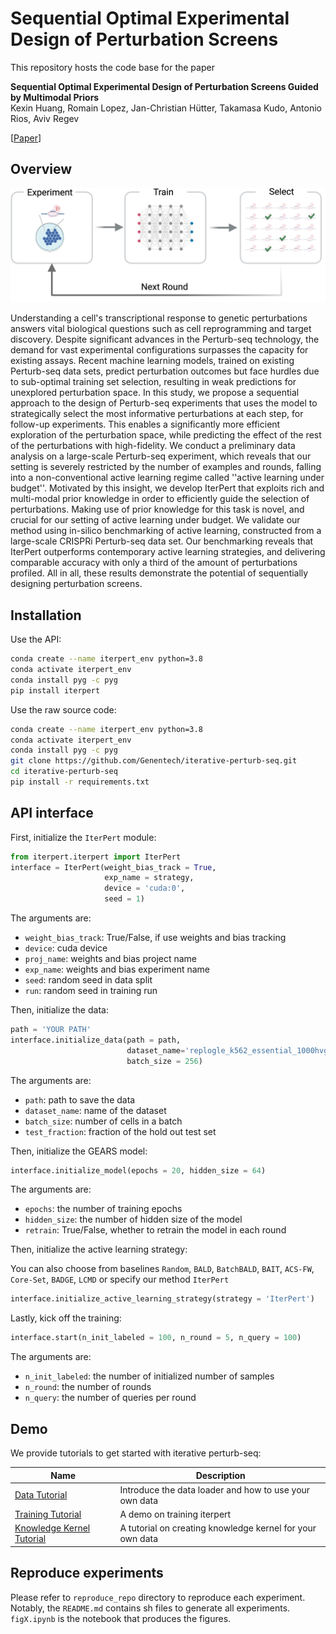 # Sequential Optimal Experimental Design of Perturbation Screens

This repository hosts the code base for the paper

**Sequential Optimal Experimental Design of Perturbation Screens Guided by Multimodal Priors**\
Kexin Huang, Romain Lopez, Jan-Christian Hütter, Takamasa Kudo, Antonio Rios, Aviv Regev

[[Paper](https://www.biorxiv.org/content/10.1101/2023.12.12.571389v1)]

## Overview

<p align="center"><img src="https://github.com/Genentech/iterative-perturb-seq/blob/master/img/illustration.png" alt="logo" width="800px" /></p>

Understanding a cell's transcriptional response to genetic perturbations answers vital biological questions such as cell reprogramming and target discovery. Despite significant advances in the Perturb-seq technology, the demand for vast experimental configurations surpasses the capacity for existing assays. Recent machine learning models, trained on existing Perturb-seq data sets, predict perturbation outcomes but face hurdles due to sub-optimal training set selection, resulting in weak predictions for unexplored perturbation space. In this study, we propose a sequential approach to the design of Perturb-seq experiments that uses the model to strategically select the most informative perturbations at each step, for follow-up experiments. This enables a significantly more efficient exploration of the perturbation space, while predicting the effect of the rest of the perturbations with high-fidelity. We conduct a preliminary data analysis on a large-scale Perturb-seq experiment, which reveals that our setting is severely restricted by the number of examples and rounds, falling into a non-conventional active learning regime called ''active learning under budget''. Motivated by this insight, we develop IterPert that exploits rich and multi-modal prior knowledge in order to efficiently guide the selection of perturbations. Making use of prior knowledge for this task is novel, and crucial for our setting of active learning under budget. We validate our method using in-silico benchmarking of active learning, constructed from a large-scale CRISPRi Perturb-seq data set. Our benchmarking reveals that IterPert outperforms contemporary active learning strategies, and delivering comparable accuracy with only a third of the amount of perturbations profiled. All in all, these results demonstrate the potential of sequentially designing perturbation screens.



## Installation

Use the API:

```bash
conda create --name iterpert_env python=3.8
conda activate iterpert_env
conda install pyg -c pyg
pip install iterpert
```

Use the raw source code:

```bash
conda create --name iterpert_env python=3.8
conda activate iterpert_env
conda install pyg -c pyg
git clone https://github.com/Genentech/iterative-perturb-seq.git
cd iterative-perturb-seq
pip install -r requirements.txt
```

## API interface

First, initialize the `IterPert` module:

```python
from iterpert.iterpert import IterPert
interface = IterPert(weight_bias_track = True, 
                     exp_name = strategy,
                     device = 'cuda:0', 
                     seed = 1)
```

The arguments are:

- `weight_bias_track`: True/False, if use weights and bias tracking
- `device`: cuda device
- `proj_name`: weights and bias project name
- `exp_name`: weights and bias experiment name
- `seed`: random seed in data split
- `run`: random seed in training run

Then, initialize the data:

```python
path = 'YOUR PATH'
interface.initialize_data(path = path,
                          dataset_name='replogle_k562_essential_1000hvg',
                          batch_size = 256)
```

The arguments are:

- `path`: path to save the data
- `dataset_name`: name of the dataset
- `batch_size`: number of cells in a batch
- `test_fraction`: fraction of the hold out test set

Then, initialize the GEARS model:

```python
interface.initialize_model(epochs = 20, hidden_size = 64)
```

The arguments are:

- `epochs`: the number of training epochs
- `hidden_size`: the number of hidden size of the model
- `retrain`: True/False, whether to retrain the model in each round


Then, initialize the active learning strategy:

You can also choose from baselines `Random`, `BALD`, `BatchBALD`, `BAIT`, `ACS-FW`, `Core-Set`, `BADGE`, `LCMD` or specify our method `IterPert`

```python
interface.initialize_active_learning_strategy(strategy = 'IterPert')
```

Lastly, kick off the training:

```python
interface.start(n_init_labeled = 100, n_round = 5, n_query = 100)
```

The arguments are:

- `n_init_labeled`: the number of initialized number of samples
- `n_round`: the number of rounds
- `n_query`: the number of queries per round



## Demo

We provide  tutorials to get started with iterative perturb-seq:

| Name  | Description                                             |
|-------|---------------------------------------------------------|
| [Data Tutorial](demo/data_tutorial.ipynb)   | Introduce the data loader and how to use your own data |
| [Training Tutorial](demo/train_tutorial.ipynb)   | A demo on training iterpert |
| [Knowledge Kernel Tutorial](demo/knowledge_kernels_process.ipynb)   | A tutorial on creating knowledge kernel for your own data |


## Reproduce experiments

Please refer to `reproduce_repo` directory to reproduce each experiment. Notably, the `README.md` contains sh files to generate all experiments. `figX.ipynb` is the notebook that produces the figures. 
